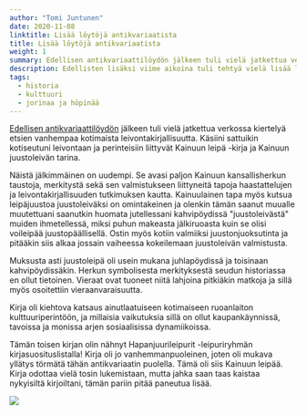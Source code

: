 ```yaml
---
author: "Tomi Juntunen"
date: 2020-11-08
linktitle: Lisää löytöjä antikvariaatista
title: Lisää löytöjä antikvariaatista
weight: 1
summary: Edellisen antikvariaattilöydön jälkeen tuli vielä jatkettua verkossa kiertelyä etsien vanhempaa kotimaista leivontakirjallisuutta. Käsiini sattuikin kotiseutuni leivontaan ja perinteisiin liittyvät Kainuun leipä -kirja ja Kainuun juustoleivän tarina.
description: Edellisten lisäksi viime aikoina tuli tehtyä vielä lisää löytöjä antikvariaateista. Näiden kirjasten kanssa tuli palattua kotiseutuni leivonnan äärelle.
tags:
  - historia
  - kulttuuri
  - jorinaa ja höpinää
---
```


[Edellisen antikvariaattilöydön](/posts/löytö-antikvariaatista) jälkeen tuli vielä
jatkettua verkossa kiertelyä etsien vanhempaa kotimaista leivontakirjallisuutta. Käsiini sattuikin
kotiseutuni leivontaan ja perinteisiin liittyvät Kainuun leipä -kirja ja Kainuun juustoleivän tarina.

Näistä jälkimmäinen on uudempi. Se avasi paljon Kainuun kansallisherkun
taustoja, merkitystä sekä sen valmistukseen liittyneitä tapoja haastattelujen ja
leivontakirjallisuuden tutkimuksen kautta.
Kainuulainen tapa myös kutsua leipäjuustoa juustoleiväksi on omintakeinen ja
olenkin tämän saanut muualle muutettuani saanutkin huomata jutellessani
kahvipöydissä "juustoleivästä" muiden ihmetellessä, miksi puhun
makeasta jälkiruoasta kuin se olisi voileipää juustopäällisellä. Ostin myös kotiin valmiiksi
juustonjuoksutinta ja pitääkin siis alkaa jossain vaiheessa kokeilemaan juustoleivän valmistusta.

Muksusta asti juustoleipä oli usein mukana juhlapöydissä ja toisinaan kahvipöydissäkin.
Herkun symbolisesta merkityksestä seudun historiassa en ollut tietoinen. Vieraat ovat
tuoneet niitä lahjoina pitkiäkin matkoja ja sillä myös osoitettiin vieraanvaraisuutta.

Kirja oli kiehtova katsaus ainutlaatuiseen kotimaiseen ruoanlaiton kulttuuriperintöön,
ja millaisia vaikutuksia sillä on ollut kaupankäynnissä, tavoissa ja monissa
arjen sosiaalisissa dynamiikoissa.

Tämän toisen kirjan olin nähnyt Hapanjuurileipurit -leipuriryhmän kirjasuosituslistalla!
Kirja oli jo vanhemmanpuoleinen, joten oli mukava yllätys törmätä tähän antikvariaatin
puolella. Tämä oli siis Kainuun leipää. Kirja odottaa vielä tosin lukemistaan, mutta
jahka saan taas kaistaa nykyisiltä kirjoiltani, tämän pariin pitää paneutua lisää.

[![](/historia/kainuun-leipää-ja-juustoleipää.jpg)](/historia/kainuun-leipää-ja-juustoleipää.jpg)
